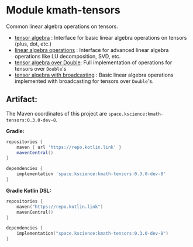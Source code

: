 # Module kmath-tensors

Common linear algebra operations on tensors.

 - [tensor algebra](src/commonMain/kotlin/space/kscience/kmath/tensors/api/TensorAlgebra.kt) : Interface for basic linear algebra operations on tensors (plus, dot, etc.)
 - [linear algebra operations](src/commonMain/kotlin/space/kscience/kmath/tensors/api/LinearOpsTensorAlgebra.kt) : Interface for advanced linear algebra operations like LU decomposition, SVD, etc.
 - [tensor algebra over Double](src/commonMain/kotlin/space/kscience/kmath/tensors/core/DoubleTensorAlgebra.kt): Full implementation of operations for tensors over `Double`'s
 - [tensor algebra with broadcasting](src/commonMain/kotlin/space/kscience/kmath/tensors/core/BroadcastDoubleTensorAlgebra.kt) : Basic linear algebra operations implemented with broadcasting for tensors over `Double`'s.

## Artifact:

The Maven coordinates of this project are `space.kscience:kmath-tensors:0.3.0-dev-8`.

**Gradle:**
```gradle
repositories {
    maven { url 'https://repo.kotlin.link' }
    mavenCentral()
}

dependencies {
    implementation 'space.kscience:kmath-tensors:0.3.0-dev-8'
}
```
**Gradle Kotlin DSL:**
```kotlin
repositories {
    maven("https://repo.kotlin.link")
    mavenCentral()
}

dependencies {
    implementation("space.kscience:kmath-tensors:0.3.0-dev-8")
}
```
